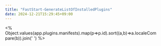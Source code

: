 ```yaml
---
title: "FastStart-GenerateListOfInstalledPlugins"
date: 2024-12-21T15:29:45+09:00
---
```

<% Object.values(app.plugins.manifests).map(p=>p.id).sort((a,b)=>a.localeCompare(b)).join('
') %>
